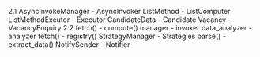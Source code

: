 2.1
AsyncInvokeManager - AsyncInvoker
ListMethod - ListComputer
ListMethodExeutor - Executor
CandidateData - Candidate
Vacancy - VacancyEnquiry
2.2
fetch() - compute()
manager - invoker
data_analyzer - analyzer
fetch() - registry()
StrategyManager - Strategies
parse() - extract_data()
NotifySender - Notifier